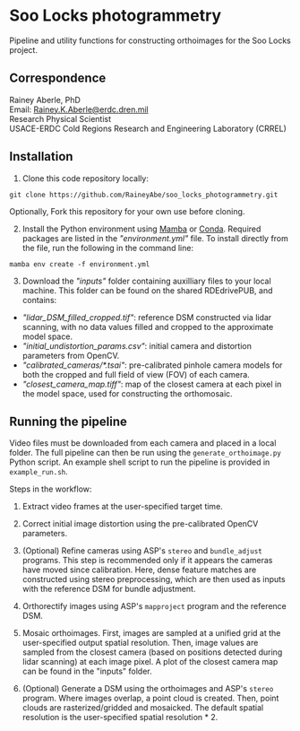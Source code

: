 # Soo Locks photogrammetry

Pipeline and utility functions for constructing orthoimages for the Soo Locks project. 

## Correspondence

Rainey Aberle, PhD<br>Email: Rainey.K.Aberle@erdc.dren.mil<br>Research Physical Scientist<br>USACE-ERDC Cold Regions Research and Engineering Laboratory (CRREL)

## Installation

1. Clone this code repository locally:

`git clone https://github.com/RaineyAbe/soo_locks_photogrammetry.git`

Optionally, Fork this repository for your own use before cloning. 

2. Install the Python environment using [Mamba](https://mamba.readthedocs.io/en/latest/) or [Conda](https://anaconda.org/anaconda/conda). Required packages are listed in the _"environment.yml"_ file. To install directly from the file, run the following in the command line:

`mamba env create -f environment.yml`

3. Download the _"inputs"_ folder containing auxilliary files to your local machine. This folder can be found on the shared RDEdrivePUB, and contains: 
- _"lidar_DSM_filled_cropped.tif"_: reference DSM constructed via lidar scanning, with no data values filled and cropped to the approximate model space. 
- _"initial_undistortion_params.csv"_: initial camera and distortion parameters from OpenCV.
- _"calibrated_cameras/*.tsai"_: pre-calibrated pinhole camera models for both the cropped and full field of view (FOV) of each camera.
- _"closest_camera_map.tiff"_: map of the closest camera at each pixel in the model space, used for constructing the orthomosaic.


## Running the pipeline

Video files must be downloaded from each camera and placed in a local folder. The full pipeline can then be run using the `generate_orthoimage.py` Python script. An example shell script to run the pipeline is provided in `example_run.sh`. 

Steps in the workflow: 

1. Extract video frames at the user-specified target time. 

2. Correct initial image distortion using the pre-calibrated OpenCV parameters. 

3. (Optional) Refine cameras using ASP's `stereo` and `bundle_adjust` programs. This step is recommended only if it appears the cameras have moved since calibration. Here, dense feature matches are constructed using stereo preprocessing, which are then used as inputs with the reference DSM for bundle adjustment. 

4. Orthorectify images using ASP's `mapproject` program and the reference DSM. 

5. Mosaic orthoimages. First, images are sampled at a unified grid at the user-specified output spatial resolution. Then, image values are sampled from the closest camera (based on positions detected during lidar scanning) at each image pixel. A plot of the closest camera map can be found in the "inputs" folder. 

6. (Optional) Generate a DSM using the orthoimages and ASP's `stereo` program. Where images overlap, a point cloud is created. Then, point clouds are rasterized/gridded and mosaicked. The default spatial resolution is the user-specified spatial resolution * 2. 

